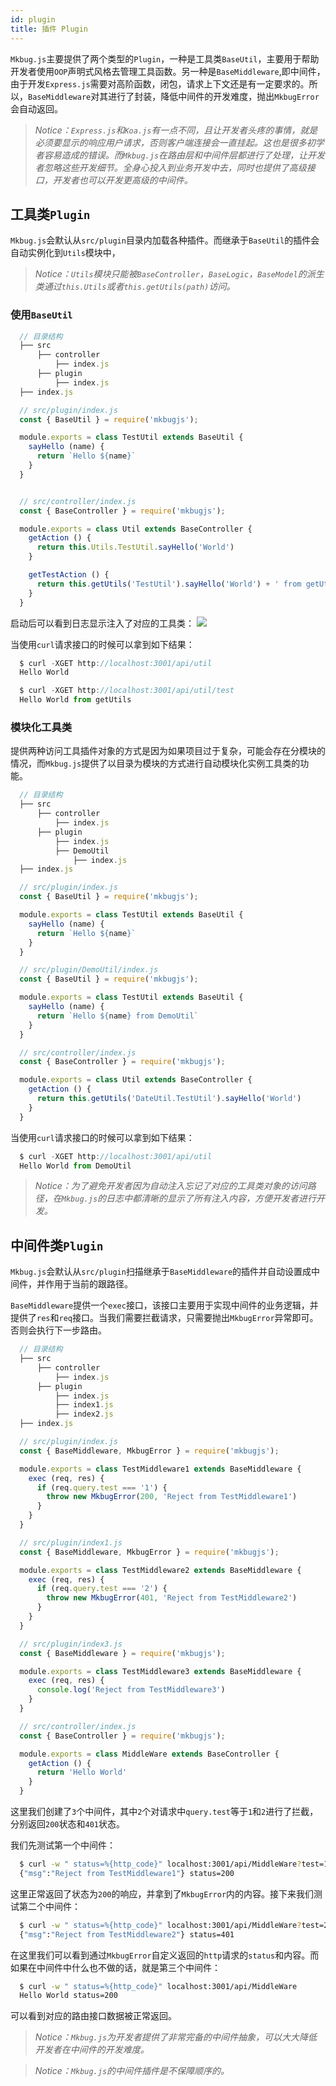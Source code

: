 ```yaml
---
id: plugin
title: 插件 Plugin
---
```

`Mkbug.js`主要提供了两个类型的`Plugin`，一种是工具类`BaseUtil`，主要用于帮助开发者使用`OOP`声明式风格去管理工具函数。另一种是`BaseMiddleware`,即中间件，由于开发`Express.js`需要对高阶函数，闭包，请求上下文还是有一定要求的。所以，`BaseMiddleware`对其进行了封装，降低中间件的开发难度，抛出`MkbugError`会自动返回。

> *Notice：`Express.js`和`Koa.js`有一点不同，且让开发者头疼的事情，就是必须要显示的响应用户请求，否则客户端连接会一直挂起。这也是很多初学者容易造成的错误。而`Mkbug.js`在路由层和中间件层都进行了处理，让开发者忽略这些开发细节。全身心投入到业务开发中去，同时也提供了高级接口，开发者也可以开发更高级的中间件。*

## 工具类`Plugin`
`Mkbug.js`会默认从`src/plugin`目录内加载各种插件。而继承于`BaseUtil`的插件会自动实例化到`Utils`模块中，

> *Notice：`Utils`模块只能被`BaseController`，`BaseLogic`，`BaseModel`的派生类通过`this.Utils`或者`this.getUtils(path)`访问。*

### 使用`BaseUtil`
```js
  // 目录结构
  ├── src 
      ├── controller 
          ├── index.js
      ├── plugin
          ├── index.js
  ├── index.js 

  // src/plugin/index.js
  const { BaseUtil } = require('mkbugjs');

  module.exports = class TestUtil extends BaseUtil {
    sayHello (name) {
      return `Hello ${name}`
    }
  }


  // src/controller/index.js
  const { BaseController } = require('mkbugjs');

  module.exports = class Util extends BaseController {
    getAction () {
      return this.Utils.TestUtil.sayHello('World')
    }

    getTestAction () {
      return this.getUtils('TestUtil').sayHello('World') + ' from getUtils'
    }
  }
```
启动后可以看到日志显示注入了对应的工具类：
![](/img/util1.png)

当使用`curl`请求接口的时候可以拿到如下结果：
```js
  $ curl -XGET http://localhost:3001/api/util
  Hello World

  $ curl -XGET http://localhost:3001/api/util/test
  Hello World from getUtils
```
### 模块化工具类
提供两种访问工具插件对象的方式是因为如果项目过于复杂，可能会存在分模块的情况，而`Mkbug.js`提供了以目录为模块的方式进行自动模块化实例工具类的功能。
```js
  // 目录结构
  ├── src 
      ├── controller 
          ├── index.js
      ├── plugin
          ├── index.js
          ├── DemoUtil
              ├── index.js
  ├── index.js 

  // src/plugin/index.js
  const { BaseUtil } = require('mkbugjs');

  module.exports = class TestUtil extends BaseUtil {
    sayHello (name) {
      return `Hello ${name}`
    }
  }

  // src/plugin/DemoUtil/index.js
  const { BaseUtil } = require('mkbugjs');

  module.exports = class TestUtil extends BaseUtil {
    sayHello (name) {
      return `Hello ${name} from DemoUtil`
    }
  }

  // src/controller/index.js
  const { BaseController } = require('mkbugjs');

  module.exports = class Util extends BaseController {
    getAction () {
      return this.getUtils('DateUtil.TestUtil').sayHello('World')
    }
  }
```
当使用`curl`请求接口的时候可以拿到如下结果：
```js
  $ curl -XGET http://localhost:3001/api/util
  Hello World from DemoUtil
```

> *Notice：为了避免开发者因为自动注入忘记了对应的工具类对象的访问路径，在`Mkbug.js`的日志中都清晰的显示了所有注入内容，方便开发者进行开发。*

## 中间件类`Plugin`
`Mkbug.js`会默认从`src/plugin`扫描继承于`BaseMiddleware`的插件并自动设置成中间件，并作用于当前的跟路径。

`BaseMiddleware`提供一个`exec`接口，该接口主要用于实现中间件的业务逻辑，并提供了`res`和`req`接口。当我们需要拦截请求，只需要抛出`MkbugError`异常即可。否则会执行下一步路由。

```js
  // 目录结构
  ├── src 
      ├── controller 
          ├── index.js
      ├── plugin
          ├── index.js
          ├── index1.js
          ├── index2.js
  ├── index.js 

  // src/plugin/index.js
  const { BaseMiddleware, MkbugError } = require('mkbugjs');

  module.exports = class TestMiddleware1 extends BaseMiddleware {
    exec (req, res) {
      if (req.query.test === '1') {
        throw new MkbugError(200, 'Reject from TestMiddleware1')
      }
    }
  }

  // src/plugin/index1.js
  const { BaseMiddleware, MkbugError } = require('mkbugjs');

  module.exports = class TestMiddleware2 extends BaseMiddleware {
    exec (req, res) {
      if (req.query.test === '2') {
        throw new MkbugError(401, 'Reject from TestMiddleware2')
      }
    }
  }

  // src/plugin/index3.js
  const { BaseMiddleware } = require('mkbugjs');

  module.exports = class TestMiddleware3 extends BaseMiddleware {
    exec (req, res) {
      console.log('Reject from TestMiddleware3')
    }
  }

  // src/controller/index.js
  const { BaseController } = require('mkbugjs');

  module.exports = class MiddleWare extends BaseController {
    getAction () {
      return 'Hello World'
    }
  }
```
这里我们创建了`3`个中间件，其中`2`个对请求中`query.test`等于`1`和`2`进行了拦截，分别返回`200`状态和`401`状态。

我们先测试第一个中间件：
```sh
  $ curl -w " status=%{http_code}" localhost:3001/api/MiddleWare?test=1
  {"msg":"Reject from TestMiddleware1"} status=200
```
这里正常返回了状态为`200`的响应，并拿到了`MkbugError`内的内容。接下来我们测试第二个中间件：
```sh
  $ curl -w " status=%{http_code}" localhost:3001/api/MiddleWare?test=2
  {"msg":"Reject from TestMiddleware2"} status=401
```
在这里我们可以看到通过`MkbugError`自定义返回的`http`请求的`status`和内容。而如果在中间件中什么也不做的话，就是第三个中间件：

```sh
  $ curl -w " status=%{http_code}" localhost:3001/api/MiddleWare
  Hello World status=200
```
可以看到对应的路由接口数据被正常返回。

> *Notice：`Mkbug.js`为开发者提供了非常完备的中间件抽象，可以大大降低开发者在中间件的开发难度。*

> *Notice：`Mkbug.js`的中间件插件是不保障顺序的。*